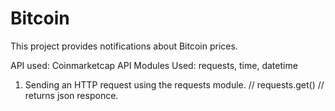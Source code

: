 # Bitcoin
This project provides notifications about Bitcoin prices.

API used: Coinmarketcap API
Modules Used:
    requests,
    time,
    datetime

1. Sending an HTTP request using the requests module. // requests.get() // returns json responce.
